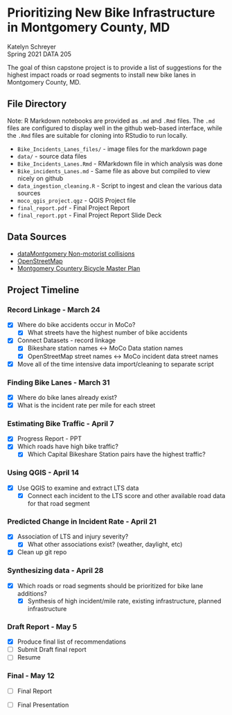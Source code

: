 # Prioritizing New Bike Infrastructure in Montgomery County, MD

Katelyn Schreyer   
Spring 2021
DATA 205

The goal of thisn capstone project is to provide a list of suggestions for the highest impact roads or road segments to install new bike lanes in Montgomery County, MD. 

## File Directory

Note: R Markdown notebooks are provided as `.md` and `.Rmd` files. The `.md` files are configured to display well in the github web-based interface, while the `.Rmd` files are suitable for cloning into RStudio to run locally. 

- `Bike_Incidents_Lanes_files/` - image files for the markdown page
- `data/` - source data files
- `Bike_Incidents_Lanes.Rmd` - RMarkdown file in which analysis was done
- `Bike_incidents_Lanes.md` - Same file as above but compiled to view nicely on github
- `data_ingestion_cleaning.R` - Script to ingest and clean the various data sources
- `moco_qgis_project.qgz` - QGIS Project file
- `final_report.pdf` - Final Project Report
- `final_report.ppt` - Final Project Report Slide Deck

## Data Sources

- [dataMontgomery Non-motorist collisions](https://data.montgomerycountymd.gov/Public-Safety/Crash-Reporting-Non-Motorists-Data/n7fk-dce5)
- [OpenStreetMap](https://www.openstreetmap.org/)
- [Montgomery Countery Bicycle Master Plan](https://montgomeryplanning.org/planning/transportation/bicycle-planning/bicycle-master-plan/)

## Project Timeline

### Record Linkage - March 24 

- [x] Where do bike accidents occur in MoCo?
    - [x] What streets have the highest number of bike accidents
- [x] Connect Datasets - record linkage
    - [x] Bikeshare station names <-> MoCo Data station names
    - [x] OpenStreetMap street names <-> MoCo incident data street names
- [x] Move all of the time intensive data import/cleaning to separate script

### Finding Bike Lanes - March 31

- [x] Where do bike lanes already exist?
- [x] What is the incident rate per mile for each street

### Estimating Bike Traffic - April 7 

- [x] Progress Report - PPT
- [x] Which roads have high bike traffic?
    - [x] Which Capital Bikeshare Station pairs have the highest traffic?

### Using QGIS - April 14

- [x] Use QGIS to examine and extract LTS data  
    - [x] Connect each incident to the LTS score and other available road data for that road segment

### Predicted Change in Incident Rate - April 21

- [x] Association of LTS and injury severity?
    - [x] What other associations exist? (weather, daylight, etc)
- [x] Clean up git repo

### Synthesizing data - April 28

- [x] Which roads or road segments should be prioritized for bike lane additions? 
    - [x] Synthesis of high incident/mile rate, existing infrastructure, planned infrastructure 

### Draft Report - May 5

- [x] Produce final list of recommendations
- [ ] Submit Draft final report
- [ ] Resume

### Final - May 12

- [ ] Final Report
- [ ] Final Presentation

